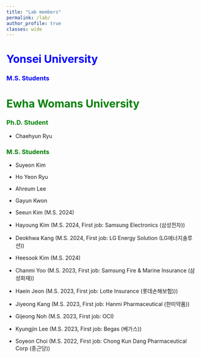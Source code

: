 ```yaml
---
title: "Lab members"
permalink: /lab/
author_profile: true
classes: wide
---
```


# <span style="color:blue"> Yonsei University

### <span style="color:blue"> M.S. Students

# <span style="color:green"> Ewha Womans University
### <span style="color:green"> Ph.D. Student

- Chaehyun Ryu

### <span style="color:green"> M.S. Students

- Suyeon Kim

- Ho Yeon Ryu

- Ahreum Lee 

- Gayun Kwon 

- Seeun Kim (M.S. 2024)

- Hayoung Kim (M.S. 2024, First job: Samsung Electronics (삼성전자))

- Deokhwa Kang (M.S. 2024, First job: LG Energy Solution (LG에너지솔루션))

- Heesook Kim (M.S. 2024)

- Chanmi Yoo (M.S. 2023, First job: Samsung Fire & Marine Insurance (삼성화재))

- Haein Jeon (M.S. 2023, First job: Lotte Insurance (롯데손해보험)))

- Jiyeong Kang (M.S. 2023, First job: Hanmi Pharmaceutical (한미약품))

- Gijeong Noh (M.S. 2023, First job: OCI)

- Kyungjin Lee (M.S. 2023, First job: Begas (베가스))

- Soyeon Choi (M.S. 2022, First job: Chong Kun Dang Pharmaceutical Corp (종근당))
